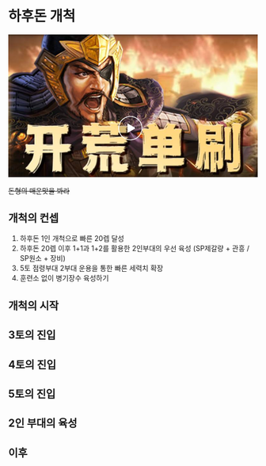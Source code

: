 # 하후돈 개척

![](./../05.img/하후돈.png)

~~돈형의 매운맛을 봐라~~

## 개척의 컨셉

1) 하후돈 1인 개척으로 빠른 20렙 달성
2) 하후돈 20렙 이후 1+1과 1+2를 활용한 2인부대의 우선 육성 (SP제갈량 + 관흥 / SP원소 + 장비)
3) 5토 점령부대 2부대 운용을 통한 빠른 세력치 확장
4) 훈련소 없이 병기장수 육성하기

## 개척의 시작





## 3토의 진입




## 4토의 진입



## 5토의 진입



## 2인 부대의 육성



## 이후